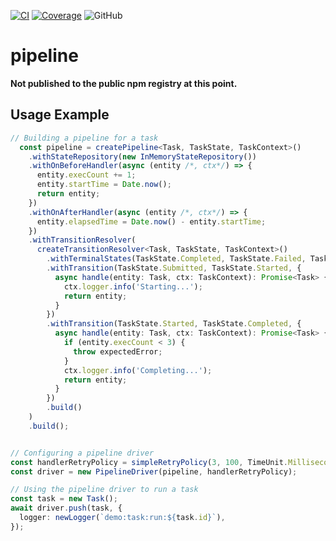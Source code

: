 [![CI](https://github.com/sha1n/pipeline/actions/workflows/ci.yml/badge.svg)](https://github.com/sha1n/pipeline/actions/workflows/ci.yml)
[![Coverage](https://github.com/sha1n/pipeline/actions/workflows/coverage.yml/badge.svg)](https://github.com/sha1n/pipeline/actions/workflows/coverage.yml)
![GitHub](https://img.shields.io/github/license/sha1n/pipeline)
<!-- 
![npm type definitions](https://img.shields.io/npm/types/@sha1n/pipeline)
![npm](https://img.shields.io/npm/v/@sha1n/pipeline)
-->
# pipeline

**Not published to the public npm registry at this point.**

## Usage Example
```ts
// Building a pipeline for a task
  const pipeline = createPipeline<Task, TaskState, TaskContext>()
    .withStateRepository(new InMemoryStateRepository())
    .withOnBeforeHandler(async (entity /*, ctx*/) => {
      entity.execCount += 1;
      entity.startTime = Date.now();
      return entity;
    })
    .withOnAfterHandler(async (entity /*, ctx*/) => {
      entity.elapsedTime = Date.now() - entity.startTime;
    })
    .withTransitionResolver(
      createTransitionResolver<Task, TaskState, TaskContext>()
        .withTerminalStates(TaskState.Completed, TaskState.Failed, TaskState.Cancelled)
        .withTransition(TaskState.Submitted, TaskState.Started, {
          async handle(entity: Task, ctx: TaskContext): Promise<Task> {
            ctx.logger.info('Starting...');
            return entity;
          }
        })
        .withTransition(TaskState.Started, TaskState.Completed, {
          async handle(entity: Task, ctx: TaskContext): Promise<Task> {
            if (entity.execCount < 3) {
              throw expectedError;
            }
            ctx.logger.info('Completing...');
            return entity;
          }
        })
        .build()
    )
    .build();


// Configuring a pipeline driver
const handlerRetryPolicy = simpleRetryPolicy(3, 100, TimeUnit.Milliseconds);
const driver = new PipelineDriver(pipeline, handlerRetryPolicy);

// Using the pipeline driver to run a task
const task = new Task();
await driver.push(task, {
  logger: newLogger(`demo:task:run:${task.id}`),
});

```